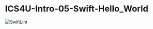 # ICS4U-Intro-05-Swift-Hello_World
[![SwiftLint](https://github.com/Ryan-ChungKamChung/ICS4U-Intro-05-Swift-Hello_World/workflows/SwiftLint/badge.svg)](https://github.com/Ryan-ChungKamChung/ICS4U-Intro-05-Swift-Hello_World/actions)
